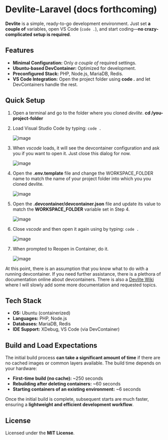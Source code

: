 # Devlite-Laravel (docs forthcoming)

**Devlite** is a simple, ready-to-go development environment. Just set **a couple of** variables, open VS Code (`code .`), and start coding—**no crazy-complicated setup is required**.

## Features
- **Minimal Configuration:** Only *a couple of* required settings.
- **Ubuntu-based DevContainer:** Optimized for development.
- **Preconfigured Stack:** PHP, Node.js, MariaDB, Redis.
- **VS Code Integration:** Open the project folder using **code .** and let DevContainers handle the rest.

## Quick Setup


1. Open a terminal and go to the folder where you cloned *devlite*. **cd /you-project-folder**
2. Load Visual Studio Code by typing: ```code .```

   ![image](https://github.com/user-attachments/assets/78e0feda-f25b-4946-a8b9-be7911c16d99)

4. When *vscode* loads, it will see the devcontainer configuration and ask you if you want to open it. Just close this dialog for now.
   
   ![image](https://github.com/user-attachments/assets/22f119a6-94b0-4cb2-beb3-34285eaa3e8e)

5. Open the **.env.template** file and change the WORKSPACE_FOLDER name to match the name of your project folder into which you you cloned devlite.
   
   ![image](https://github.com/user-attachments/assets/41b7dbb7-5dff-46a5-9317-d05b49973691)

6. Open the **.devcontainer/devcontainer.json** file and update its value to match the **WORKSPACE_FOLDER** variable set in Step 4.
   
   ![image](https://github.com/user-attachments/assets/f5209622-8b89-4274-9bd9-fb6b8de24eac)

7. Close *vscode* and then open it again using by typing: ```code .```

   ![image](https://github.com/user-attachments/assets/d39d3864-fecb-4434-b36f-7622fca0d740)

8. When prompted to Reopen in Container, do it.

   ![image](https://github.com/user-attachments/assets/d925bd01-2c69-42b6-8df7-1ca4b70c6f4e)

At this point, there is an assumption that you know what to do with a running devcontainer. If you need further assistance, there is a plethora of documentation online about devcontainers. There is also a [Devlite Wiki](https://github.com/moztopia/devlite/wiki) where I will slowly add some more documentation and requested topics.

## Tech Stack
- **OS:** Ubuntu (containerized)
- **Languages:** PHP, Node.js
- **Databases:** MariaDB, Redis
- **IDE Support:** XDebug, VS Code (via DevContainer)

## Build and Load Expectations

The initial build process **can take a significant amount of time** if there are no cached images or common layers available. The build time depends on your hardware:
- **First-time build (no cache):** ~250 seconds
- **Rebuilding after deleting containers:** ~60 seconds
- **Starting containers of an existing environment:** ~6 seconds

Once the initial build is complete, subsequent starts are much faster, ensuring a **lightweight and efficient development workflow**.

## License

Licensed under the **MIT License**.
